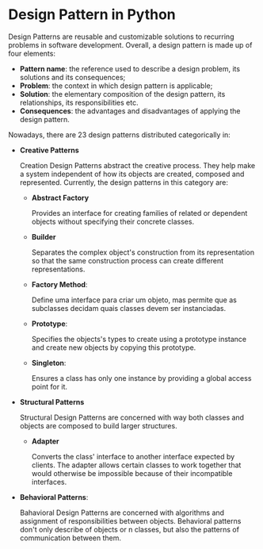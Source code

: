 # Design Pattern in Python

Design Patterns are reusable and customizable solutions to recurring problems in software development.
Overall, a design pattern is made up of four elements:

- **Pattern name**: the reference used to describe a design problem, its solutions and its consequences;
- **Problem**: the context in which design pattern is applicable;
- **Solution**: the elementary composition of the design pattern, its relationships, its responsibilities etc.
- **Consequences**: the advantages and disadvantages of applying the design pattern.

Nowadays, there are 23 design patterns distributed categorically in:

- **Creative Patterns**  

  Creation Design Patterns abstract the creative process. They help make a system independent of how its objects are created, composed and represented. 
  Currently, the design patterns in this category are:
  - **Abstract Factory** 

    Provides an interface for creating families of related or dependent objects without specifying their concrete classes.

  - **Builder**

    Separates the complex object's construction from its representation so that the same construction process can create different representations.

  - **Factory Method**:

    Define uma interface para criar um objeto, mas permite que as subclasses decidam quais classes devem ser instanciadas.

  - **Prototype**:

    Specifies the objects's types to create using a prototype instance and create new objects by copying this prototype.

  - **Singleton**: 

    Ensures a class has only one instance by providing a global access point for it.
  
- **Structural Patterns**  

  Structural Design Patterns are concerned with way both classes and objects are composed to build larger structures.

  - **Adapter**
    
    Converts the class' interface to another interface expected by clients. The adapter allows certain classes to work together that would otherwise be impossible because of their incompatible interfaces.

- **Behavioral Patterns**:

  Bahavioral Design Patterns are concerned with algorithms and assignment of responsibilities between objects. Behavioral patterns don't only describe of objects or    n classes, but also the patterns of communication between them.
